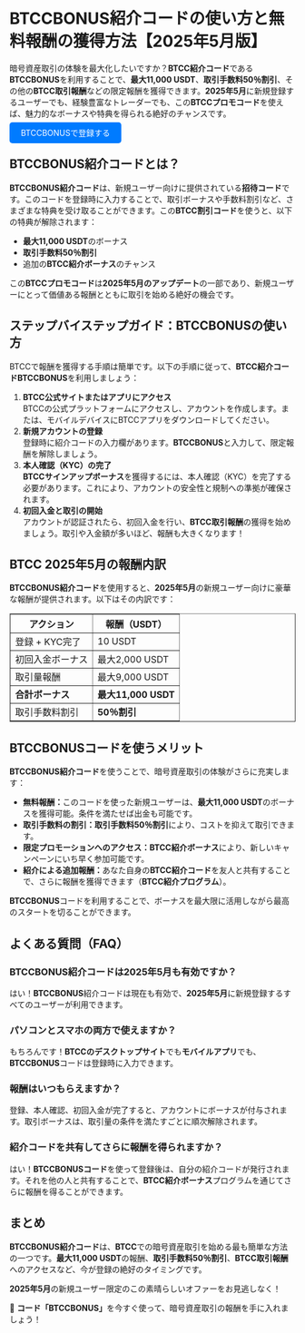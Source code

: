 <h1>BTCCBONUS紹介コードの使い方と無料報酬の獲得方法【2025年5月版】</h1>

<p>暗号資産取引の体験を最大化したいですか？<strong>BTCC紹介コード</strong>である<strong>BTCCBONUS</strong>を利用することで、<strong>最大11,000 USDT</strong>、<strong>取引手数料50％割引</strong>、その他の<strong>BTCC取引報酬</strong>などの限定報酬を獲得できます。<strong>2025年5月</strong>に新規登録するユーザーでも、経験豊富なトレーダーでも、この<strong>BTCCプロモコード</strong>を使えば、魅力的なボーナスや特典を得られる絶好のチャンスです。</p>
<p><a href="https://partner.btcc.com/us/c/BTCCBONUS/9303" target="_blank" style="color: white; background-color: #007bff; padding: 10px 20px; text-decoration: none; border-radius: 5px;">BTCCBONUSで登録する</a></p>

<h2>BTCCBONUS紹介コードとは？</h2>
<p><strong>BTCCBONUS紹介コード</strong>は、新規ユーザー向けに提供されている<strong>招待コード</strong>です。このコードを登録時に入力することで、取引ボーナスや手数料割引など、さまざまな特典を受け取ることができます。この<strong>BTCC割引コード</strong>を使うと、以下の特典が解除されます：</p>
<ul>
  <li><strong>最大11,000 USDT</strong>のボーナス</li>
  <li><strong>取引手数料50％割引</strong></li>
  <li>追加の<strong>BTCC紹介ボーナス</strong>のチャンス</li>
</ul>
<p>この<strong>BTCCプロモコード</strong>は<strong>2025年5月のアップデート</strong>の一部であり、新規ユーザーにとって価値ある報酬とともに取引を始める絶好の機会です。</p>

<h2>ステップバイステップガイド：BTCCBONUSの使い方</h2>
<p>BTCCで報酬を獲得する手順は簡単です。以下の手順に従って、<strong>BTCC紹介コード</strong><strong>BTCCBONUS</strong>を利用しましょう：</p>
<ol>
  <li><strong>BTCC公式サイトまたはアプリにアクセス</strong><br>BTCCの公式プラットフォームにアクセスし、アカウントを作成します。または、モバイルデバイスにBTCCアプリをダウンロードしてください。</li>
  <li><strong>新規アカウントの登録</strong><br>登録時に紹介コードの入力欄があります。<strong>BTCCBONUS</strong>と入力して、限定報酬を解除しましょう。</li>
  <li><strong>本人確認（KYC）の完了</strong><br><strong>BTCCサインアップボーナス</strong>を獲得するには、本人確認（KYC）を完了する必要があります。これにより、アカウントの安全性と規制への準拠が確保されます。</li>
  <li><strong>初回入金と取引の開始</strong><br>アカウントが認証されたら、初回入金を行い、<strong>BTCC取引報酬</strong>の獲得を始めましょう。取引や入金額が多いほど、報酬も大きくなります！</li>
</ol>

<h2>BTCC 2025年5月の報酬内訳</h2>
<p><strong>BTCCBONUS紹介コード</strong>を使用すると、<strong>2025年5月</strong>の新規ユーザー向けに豪華な報酬が提供されます。以下はその内訳です：</p>
<table border="1" cellpadding="8" cellspacing="0">
  <thead>
    <tr>
      <th>アクション</th>
      <th>報酬（USDT）</th>
    </tr>
  </thead>
  <tbody>
    <tr>
      <td>登録 + KYC完了</td>
      <td>10 USDT</td>
    </tr>
    <tr>
      <td>初回入金ボーナス</td>
      <td>最大2,000 USDT</td>
    </tr>
    <tr>
      <td>取引量報酬</td>
      <td>最大9,000 USDT</td>
    </tr>
    <tr>
      <td><strong>合計ボーナス</strong></td>
      <td><strong>最大11,000 USDT</strong></td>
    </tr>
    <tr>
      <td>取引手数料割引</td>
      <td><strong>50％割引</strong></td>
    </tr>
  </tbody>
</table>

<h2>BTCCBONUSコードを使うメリット</h2>
<p><strong>BTCCBONUS紹介コード</strong>を使うことで、暗号資産取引の体験がさらに充実します：</p>
<ul>
  <li><strong>無料報酬：</strong>このコードを使った新規ユーザーは、<strong>最大11,000 USDT</strong>のボーナスを獲得可能。条件を満たせば出金も可能です。</li>
  <li><strong>取引手数料の割引：</strong><strong>取引手数料50％割引</strong>により、コストを抑えて取引できます。</li>
  <li><strong>限定プロモーションへのアクセス：</strong><strong>BTCC紹介ボーナス</strong>により、新しいキャンペーンにいち早く参加可能です。</li>
  <li><strong>紹介による追加報酬：</strong>あなた自身の<strong>BTCC紹介コード</strong>を友人と共有することで、さらに報酬を獲得できます（<strong>BTCC紹介プログラム</strong>）。</li>
</ul>
<p><strong>BTCCBONUS</strong>コードを利用することで、ボーナスを最大限に活用しながら最高のスタートを切ることができます。</p>

<h2>よくある質問（FAQ）</h2>

<h3>BTCCBONUS紹介コードは2025年5月も有効ですか？</h3>
<p>はい！<strong>BTCCBONUS</strong>紹介コードは現在も有効で、<strong>2025年5月</strong>に新規登録するすべてのユーザーが利用できます。</p>

<h3>パソコンとスマホの両方で使えますか？</h3>
<p>もちろんです！<strong>BTCCのデスクトップサイト</strong>でも<strong>モバイルアプリ</strong>でも、<strong>BTCCBONUS</strong>コードは登録時に入力できます。</p>

<h3>報酬はいつもらえますか？</h3>
<p>登録、本人確認、初回入金が完了すると、アカウントにボーナスが付与されます。取引ボーナスは、取引量の条件を満たすごとに順次解除されます。</p>

<h3>紹介コードを共有してさらに報酬を得られますか？</h3>
<p>はい！<strong>BTCCBONUSコード</strong>を使って登録後は、自分の紹介コードが発行されます。それを他の人と共有することで、<strong>BTCC紹介ボーナス</strong>プログラムを通じてさらに報酬を得ることができます。</p>

<h2>まとめ</h2>
<p><strong>BTCCBONUS紹介コード</strong>は、<strong>BTCC</strong>での暗号資産取引を始める最も簡単な方法の一つです。<strong>最大11,000 USDT</strong>の報酬、<strong>取引手数料50％割引</strong>、<strong>BTCC取引報酬</strong>へのアクセスなど、今が登録の絶好のタイミングです。</p>

<p><strong>2025年5月</strong>の新規ユーザー限定のこの素晴らしいオファーをお見逃しなく！</p>

<p>🎉 <strong>コード「BTCCBONUS」</strong>を今すぐ使って、暗号資産取引の報酬を手に入れましょう！</p>
